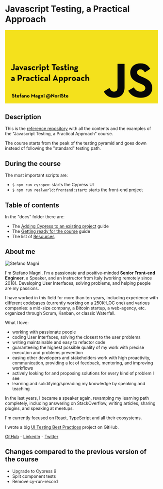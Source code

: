 # Javascript Testing, a Practical Approach

![Javascript Testing, a Practical Approach](assets/images/course-banner.png)

## Description

This is the [reference repository](https://github.com/NoriSte/javascript-testing-practical-approach-2021-course-v3) with all the contents and the examples of the "Javascript Testing, a Practical Approach" course.

The course starts from the peak of the testing pyramid and goes down instead of following the "standard" testing path.

## During the course
The most important scripts are:
- `$ npm run cy:open`: starts the Cypress UI
- `$ npm run realworld:frontend:start`: starts the front-end project


## Table of contents

In the "docs" folder there are:
- The [Adding Cypress to an existing project](./docs/add-cypress.md) guide
- The [Getting ready for the course](./docs/getting-ready.md) guide
- The list of [Resources](./docs/resources.md)

## About me

<img src="https://avatars.githubusercontent.com/u/173663" alt="Stefano Magni" style="max-width: 40%;"/>


I'm Stefano Magni, I'm a passionate and positive-minded **Senior Front-end Engineer**, a Speaker, and an Instructor from Italy (working remotely since 2018). Developing User Interfaces, solving problems, and helping people are my passions.

I have worked in this field for more than ten years, including experience with different codebases (currently working on a 250K-LOC one) and various companies: a mid-size company, a Bitcoin startup, a web-agency, etc. organized through Scrum, Kanban, or classic Waterfall.

What I love:
- working with passionate people
- coding User Interfaces, solving the closest to the user problems
- writing maintainable and easy to refactor code
- guaranteeing the highest possible quality of my work with precise execution and problems prevention
- easing other developers and stakeholders work with high proactivity, communication, providing a lot of feedback, mentoring, and improving workflows
- actively looking for and proposing solutions for every kind of problem I see
- learning and solidifying/spreading my knowledge by speaking and teaching

In the last years, I became a speaker again, revamping my learning path completely, including answering on StackOverflow, writing articles, sharing plugins, and speaking at meetups.

I'm currently focused on React, TypeScript and all their ecosystems.

I wrote a big [UI Testing Best Practices](https://github.com/NoriSte/ui-testing-best-practices) project on GitHub.

[GitHub](https://github.com/NoriSte) - [LinkedIn](https://www.linkedin.com/in/noriste/) - [Twitter](https://twitter.com/NoriSte)

## Changes compared to the previous version of the course

- Upgrade to Cypress 9
- Split component tests
- Remove cy-run-record
